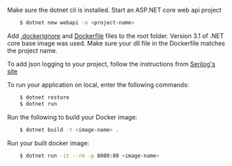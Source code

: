 Make sure the dotnet cli is installed. Start an ASP.NET core web api project

```bash
    $ dotnet new webapi -o <project-name>
```

Add [.dockerignore](./.dockerignore) and [Dockerfile](./Dockerfile) files to the root folder.
Version 3.1 of .NET core base image was used. Make sure your dll file in the Dockerfile matches
the project name.

To add json logging to your project, follow the instructions from
[Serilog's site](https://github.com/serilog/serilog-aspnetcore)

To run your application on local, enter the following commands:

```bash
    $ dotnet restore
    $ dotnet run
```

Run the following to build your Docker image:

```bash
    $ dotnet build -t <image-name> .
```

Run your built docker image:

```bash
    $ dotnet run -it --rm -p 8000:80 <image-name>
```

